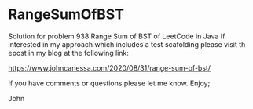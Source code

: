 # RangeSumOfBST
Solution for problem 938 Range Sum of BST of LeetCode in Java
If interested in my approach which includes a test scafolding please visit
th epost in my blog at the following link:

https://www.johncanessa.com/2020/08/31/range-sum-of-bst/

If you have comments or questions please let me know.
Enjoy;

John
